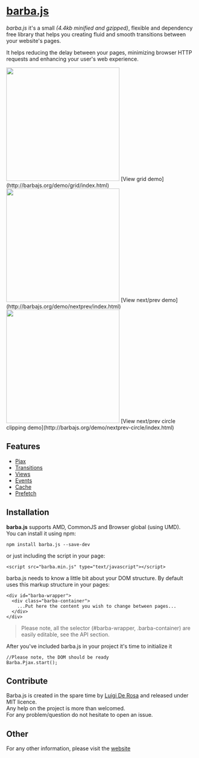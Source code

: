 # [barba.js](http://barbajs.org)

*barba.js* it's a small *(4.4kb minified and gzipped)*, flexible and dependency free library that helps you creating fluid and smooth transitions between your website's pages.

It helps reducing the delay between your pages, minimizing browser HTTP requests and enhancing your user's web experience.

<img src="http://a66.imgup.net/barba_gride5e8.gif" width="300">  
[View grid demo](http://barbajs.org/demo/grid/index.html)    
<img src="http://g56.imgup.net/ezgif-3823162d.gif" width="300">  
[View next/prev demo](http://barbajs.org/demo/nextprev/index.html)  
<img src="http://y88.imgup.net/barba_clip862d.gif" width="300">  
[View next/prev circle clipping demo](http://barbajs.org/demo/nextprev-circle/index.html)  

## Features

- [Pjax](http://barbajs.org/how-it-works.html)
- [Transitions](http://barbajs.org/transition.html)
- [Views](http://barbajs.org/views.html)
- [Events](http://barbajs.org/events.html)
- [Cache](http://barbajs.org/cache.html)
- [Prefetch](http://barbajs.org/prefetch.html)

## Installation

**barba.js** supports AMD, CommonJS and Browser global (using UMD).  
You can install it using npm:   
```
npm install barba.js --save-dev
```
or just including the script in your page:   
```
<script src="barba.min.js" type="text/javascript"></script>
```
barba.js needs to know a little bit about your DOM structure. By default uses this markup structure in your pages:

```
<div id="barba-wrapper">
  <div class="barba-container">
    ...Put here the content you wish to change between pages...
  </div>
</div>
```

> Please note, all the selector (#barba-wrapper, .barba-container) are easily editable, see the API section.

After you've included barba.js in your project it's time to initialize it

```
//Please note, the DOM should be ready
Barba.Pjax.start();
```

## Contribute

Barba.js is created in the spare time by [Luigi De Rosa](https://twitter.com/luruke) and released under MIT licence.  
Any help on the project is more than welcomed.  
For any problem/question do not hesitate to open an issue.  

## Other

For any other information, please visit the [website](http://barbajs.org)
